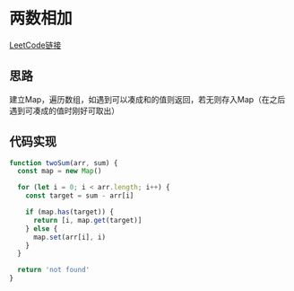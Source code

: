 # 两数相加

[LeetCode链接](https://leetcode-cn.com/problems/two-sum/comments/)

## 思路

建立Map，遍历数组，如遇到可以凑成和的值则返回，若无则存入Map（在之后遇到可凑成的值时刚好可取出）

## 代码实现

````js
function twoSum(arr, sum) {
  const map = new Map()

  for (let i = 0; i < arr.length; i++) {
    const target = sum - arr[i]

    if (map.has(target)) {
      return [i, map.get(target)]
    } else {
      map.set(arr[i], i)
    }
  }

  return 'not found'
}
````
